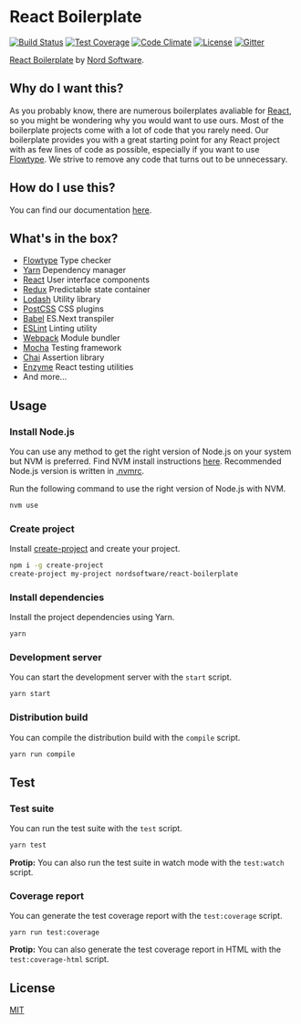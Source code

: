 # React Boilerplate

[![Build Status](https://travis-ci.org/nordsoftware/react-boilerplate.svg?branch=master)](https://travis-ci.org/nordsoftware/react-boilerplate)
[![Test Coverage](https://lima.codeclimate.com/github/nordsoftware/react-boilerplate/badges/coverage.svg)](https://lima.codeclimate.com/github/nordsoftware/react-boilerplate/coverage)
[![Code Climate](https://codeclimate.com/github/nordsoftware/react-boilerplate/badges/gpa.svg)](https://codeclimate.com/github/nordsoftware/react-boilerplate)
[![License](https://img.shields.io/badge/license-MIT-blue.svg)](LICENSE)
[![Gitter](https://img.shields.io/gitter/room/norsoftware/open-source.svg?maxAge=2592000)](https://gitter.im/nordsoftware/open-source)

[React Boilerplate](https://github.com/nordsoftware/react-boilerplate/) by [Nord Software](https://github.com/nordsoftware/).

## Why do I want this?

As you probably know, there are numerous boilerplates avaliable for [React](https://facebook.github.io/react/), so you might be wondering why you would want to use ours. Most of the boilerplate projects come with a lot of code that you rarely need. Our boilerplate provides you with a great starting point for any React project with as few lines of code as possible, especially if you want to use [Flowtype](https://flowtype.org/). We strive to remove any code that turns out to be unnecessary.

## How do I use this?

You can find our documentation [here](./docs/README.md).

## What's in the box?

- [Flowtype](https://flowtype.org/) Type checker
- [Yarn](https://yarnpkg.com/) Dependency manager
- [React](https://facebook.github.io/react/) User interface components
- [Redux](http://redux.js.org/) Predictable state container
- [Lodash](https://lodash.com/) Utility library
- [PostCSS](http://postcss.org/) CSS plugins
- [Babel](https://babeljs.io/) ES.Next transpiler
- [ESLint](http://eslint.org/) Linting utility
- [Webpack](https://webpack.js.org/) Module bundler
- [Mocha](https://mochajs.org/) Testing framework
- [Chai](http://chaijs.com/) Assertion library
- [Enzyme](https://github.com/airbnb/enzyme) React testing utilities
- And more...

## Usage

### Install Node.js
You can use any method to get the right version of Node.js on your system but NVM is preferred. Find NVM install instructions [here](https://github.com/creationix/nvm#installation). Recommended Node.js version is written in [.nvmrc](.nvmrc).

Run the following command to use the right version of Node.js with NVM.

```bash
nvm use
```

### Create project

Install [create-project](https://www.npmjs.com/package/create-project) and create your project.

```bash
npm i -g create-project
create-project my-project nordsoftware/react-boilerplate
```

### Install dependencies

Install the project dependencies using Yarn.

```bash
yarn
```

### Development server

You can start the development server with the `start` script.

```bash
yarn start
```

### Distribution build

You can compile the distribution build with the `compile` script.

```bash
yarn run compile
```
## Test

### Test suite

You can run the test suite with the `test` script.

```bash
yarn test
```

**Protip:** You can also run the test suite in watch mode with the `test:watch` script.

### Coverage report

You can generate the test coverage report with the `test:coverage` script.

```
yarn run test:coverage
```

**Protip:** You can also generate the test coverage report in HTML with the `test:coverage-html` script.

## License

[MIT](LICENSE)
